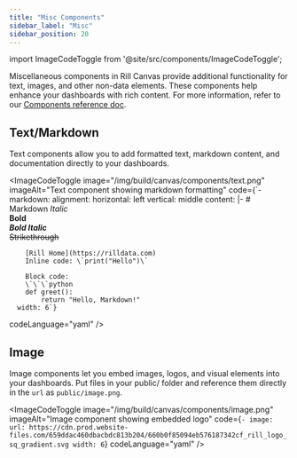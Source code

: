 ```yaml
---
title: "Misc Components"
sidebar_label: "Misc"
sidebar_position: 20
---
```


import ImageCodeToggle from '@site/src/components/ImageCodeToggle';

Miscellaneous components in Rill Canvas provide additional functionality for text, images, and other non-data elements. These components help enhance your dashboards with rich content. For more information, refer to our [Components reference doc](/reference/project-files/component).

## Text/Markdown

Text components allow you to add formatted text, markdown content, and documentation directly to your dashboards.

<ImageCodeToggle
  image="/img/build/canvas/components/text.png"
  imageAlt="Text component showing markdown formatting"
  code={`- markdown:
      alignment:
        horizontal: left
        vertical: middle
      content: |-
        # Markdown
        *Italic*  
        **Bold**  
        ***Bold Italic***  
        ~~Strikethrough~~

        [Rill Home](https://rilldata.com)
        Inline code: \`print("Hello")\`

        Block code:
        \`\`\`python
        def greet():
            return "Hello, Markdown!"
      width: 6`}
  codeLanguage="yaml"
/>

## Image

Image components let you embed images, logos, and visual elements into your dashboards. Put files in your public/ folder and reference them directly in the `url` as `public/image.png`.

<ImageCodeToggle
  image="/img/build/canvas/components/image.png"
  imageAlt="Image component showing embedded logo"
  code={`- image:
      url: https://cdn.prod.website-files.com/659ddac460dbacbdc813b204/660b0f85094eb576187342cf_rill_logo_sq_gradient.svg
    width: 6`}
  codeLanguage="yaml"
/>